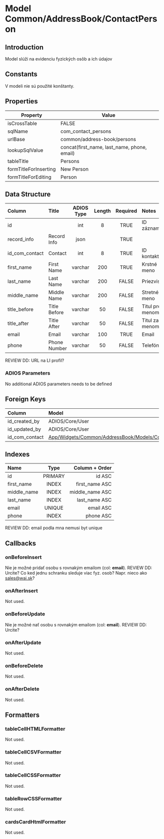 # Model Common/AddressBook/ContactPerson

## Introduction
Model slúži na evidenciu fyzických osôb a ich údajov

## Constants
V modeli nie sú použité konštanty.

## Properties
| Property              | Value                                       |
| --------------------- | ------------------------------------------- |
| isCrossTable          | FALSE                                       |
| sqlName               | com_contact_persons                         |
| urlBase               | common/address-book/persons                 |
| lookupSqlValue        | concat(first_name, last_name, phone, email) |
| tableTitle            | Persons                                     |
| formTitleForInserting | New Person                                  |
| formTitleForEditing   | Person                                      |

## Data Structure
| Column         | Title        | ADIOS Type | Length | Required | Notes            |
| :------------- | :----------- | :--------: | :----: | :------: | :--------------- |
| id             |              |    int     |   8    |   TRUE   | ID záznamu       |
| record_info    | Record Info  |    json    |        |   TRUE   |                  |
| id_com_contact | Contact      |    int     |   8    |   TRUE   | ID kontaktu      |
| first_name     | First Name   |  varchar   |  200   |   TRUE   | Krstné meno      |
| last_name      | Last Name    |  varchar   |  200   |  FALSE   | Priezvisko       |
| middle_name    | Middle Name  |  varchar   |  200   |  FALSE   | Stretné meno     |
| title_before   | Title Before |  varchar   |   50   |  FALSE   | Titul pred menom |
| title_after    | Title After  |  varchar   |   50   |  FALSE   | Titul za menom   |
| email          | Email        |  varchar   |  100   |   TRUE   | Email            |
| phone          | Phone Number |  varchar   |   50   |  FALSE   | Telefón          |

REVIEW DD: URL na LI profil?

### ADIOS Parameters
No additional ADIOS parameters needs to be defined

## Foreign Keys
| Column         | Model                                                                                          | Relation | OnUpdate | OnDelete |
| :------------- | :--------------------------------------------------------------------------------------------- | :------: | -------- | -------- |
| id_created_by  | ADIOS/Core/User                                                                                |   1:N    | Cascade  | Cascade  |
| id_updated_by  | ADIOS/Core/User                                                                                |   1:N    | Cascade  | Cascade  |
| id_com_contact | [App/Widgets/Common/AddressBook/Models/Contact](../../../Common/AddressBook/Models/Contact.md) |   1:N    | Cascade  | Cascade  |

## Indexes
| Name        |  Type   |  Column + Order |
| :---------- | :-----: | --------------: |
| id          | PRIMARY |          id ASC |
| first_name  |  INDEX  |  first_name ASC |
| middle_name |  INDEX  | middle_name ASC |
| last_name   |  INDEX  |   last_name ASC |
| email       | UNIQUE  |       email ASC |
| phone       |  INDEX  |       phone ASC |

REVIEW DD: email podla mna nemusi byt unique

## Callbacks

### onBeforeInsert
Nie je možné pridať osobu s rovnakým emailom (col: **email**).
REVIEW DD: Urcite? Co ked jednu schranku sleduje viac fyz. osob? Napr. nieco ako sales@wai.sk?

### onAfterInsert
Not used.

### onBeforeUpdate
Nie je možné nať osobu s rovnakým emailom (col: **email**).
REVIEW DD: Urcite?

### onAfterUpdate
Not used.

### onBeforeDelete
Not used.

### onAfterDelete
Not used.

## Formatters

### tableCellHTMLFormatter

Not used.

### tableCellCSVFormatter
Not used.

### tableCellCSSFormatter
Not used.

### tableRowCSSFormatter
Not used.

### cardsCardHtmlFormatter
Not used.
